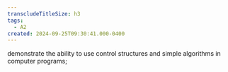 ```yaml
---
transcludeTitleSize: h3
tags:
  - A2
created: 2024-09-25T09:30:41.000-0400
---
```

demonstrate the ability to use control structures and simple algorithms in computer programs;